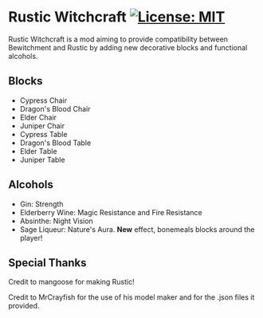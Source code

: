 # Rustic Witchcraft [![License: MIT](https://img.shields.io/badge/License-MIT-yellow.svg)](https://opensource.org/licenses/MIT)
Rustic Witchcraft is a mod aiming to provide compatibility between Bewitchment and Rustic by adding new decorative blocks and functional alcohols.

## Blocks

- Cypress Chair
- Dragon's Blood Chair
- Elder Chair
- Juniper Chair
- Cypress Table
- Dragon's Blood Table
- Elder Table
- Juniper Table


## Alcohols
- Gin: Strength
- Elderberry Wine: Magic Resistance and Fire Resistance
- Absinthe: Night Vision
- Sage Liqueur: Nature's Aura. **New** effect, bonemeals blocks around the player!

## Special Thanks
Credit to mangoose for making Rustic!

Credit to MrCrayfish for the use of his model maker and for the .json files it provided.